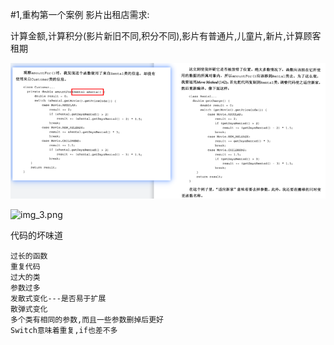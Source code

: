 #1,重构第一个案例
影片出租店需求:

计算金额,计算积分(影片新旧不同,积分不同),影片有普通片,儿童片,新片,计算顾客租期

![img_2.png](img_2.png)

![img_3.png](img_3.png)

代码的坏味道

```
过长的函数
重复代码
过大的类
参数过多
发散式变化---是否易于扩展
散弹式变化
多个类有相同的参数,而且一些参数删掉后更好
Switch意味着重复,if也差不多
```




